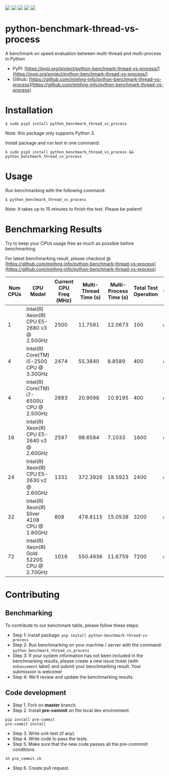 <img src='https://img.shields.io/pypi/l/python_benchmark_thread_vs_process.svg'> <img src='https://img.shields.io/pypi/pyversions/python_benchmark_thread_vs_process.svg'> <img src='https://img.shields.io/pypi/v/python_benchmark_thread_vs_process.svg'> <img src='https://img.shields.io/pypi/dm/python_benchmark_thread_vs_process.svg'> <img src='https://img.shields.io/badge/code%20style-black-000000.svg'>

# python-benchmark-thread-vs-process
A benchmark on speed evaluation between multi-thread and multi-process in Python

* PyPI: [https://pypi.org/project/python-benchmark-thread-vs-process/](https://pypi.org/project/python-benchmark-thread-vs-process/)
* Github: [https://github.com/minhng-info/python-benchmark-thread-vs-process](https://github.com/minhng-info/python-benchmark-thread-vs-process)

# Installation

```
$ sudo pip3 install python_benchmark_thread_vs_process
```

Note: this package only supports Python 3.

Install package and run test in one command:

```
$ sudo pip3 install python_benchmark_thread_vs_process && python_benchmark_thread_vs_process
```

# Usage

Run benchmarking with the following command:

```
$ python_benchmark_thread_vs_process
```

Note: It takes up to 15 minutes to finish the test. Please be patient!

# Benchmarking Results

Try to keep your CPUs usage free as much as possible before benchmarking.

For latest benchmarking result, please checkout @ [https://github.com/minhng-info/python-benchmark-thread-vs-process](https://github.com/minhng-info/python-benchmark-thread-vs-process)

| Num CPUs | CPU Model | Current CPU Freq (MHz) | Multi-Thread Time (s) | Multi-Process Time (s) | Total Test Operation | Contributor |
|---|---|---|---|---|---|---|
| 1        | Intel(R) Xeon(R) CPU E5-2680 v3 @ 2.50GHz | 2500                   | 11.7581               | 12.0673                | 100                  | @minhng92 |
| 4        | Intel(R) Core(TM) i5-2500 CPU @ 3.30GHz | 2474                   | 55.3840               | 8.8589                 | 400                  | @minhng92 |
| 4        | Intel(R) Core(TM) i7-6500U CPU @ 2.50GHz | 2683                   | 20.9098               | 10.9195                | 400                  | @minhng92 |
| 16       | Intel(R) Xeon(R) CPU E5-2640 v3 @ 2.60GHz | 2597                   | 98.6584               | 7.1033                 | 1600                 | @minhng92 |
| 24       | Intel(R) Xeon(R) CPU E5-2630 v2 @ 2.60GHz | 1331                   | 372.3926              | 18.5923                | 2400                 | @minhng92 |
| 32       | Intel(R) Xeon(R) Silver 4108 CPU @ 1.80GHz | 809                    | 478.8115              | 15.0538                | 3200                 | @minhng92 |
| 72       | Intel(R) Xeon(R) Gold 5220S CPU @ 2.70GHz | 1016                   | 550.4936              | 11.6759                | 7200                 | @minhng92 |

# Contributing

## Benchmarking

To contribute to our benchmark table, please follow these steps:

* Step 1: Install package: `pip install python-benchmark-thread-vs-process`
* Step 2: Run benchmarking on your machine / server with the command: `python_benchmark_thread_vs_process`
* Step 3: If your system information has not been included in the benchmarking results, please create a new issue ticket (with `enhancement` label) and submit your benchmarking result. Your submission is welcome!
* Step 4: We'll review and update the benchmarking results.

## Code development

* Step 1. Fork on **master** branch.
* Step 2. Install **pre-commit** on the local dev environment.

```
pip install pre-commit
pre-commit install

```

* Step 3. Write unit-test (if any).
* Step 4. Write code to pass the tests.
* Step 5. Make sure that the new code passes all the pre-commmit conditions.

```
sh pre_commit.sh

```

* Step 6. Create pull request.
